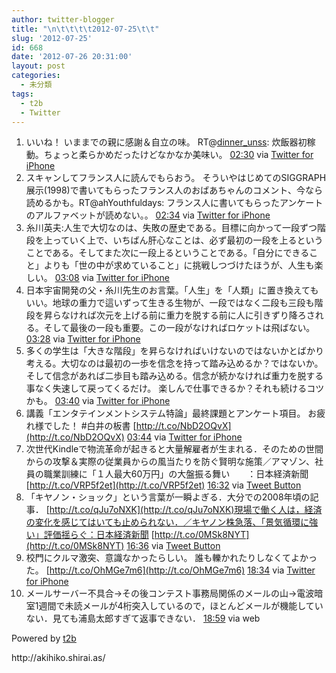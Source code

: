 ```yaml
---
author: twitter-blogger
title: "\n\t\t\t\t2012-07-25\t\t"
slug: '2012-07-25'
id: 668
date: '2012-07-26 20:31:00'
layout: post
categories:
  - 未分類
tags:
  - t2b
  - Twitter
---
```


<div xmlns:georss="http://www.georss.org/georss">

1.  <span><span>いいね！ いままでの親に感謝＆自立の味。 RT@[dinner_unss](http://twitter.com/dinner_unss "dinner_unss"): 炊飯器初稼動。ちょっと柔らかめだったけどなかなか美味い。</span> <span>[<span>02:30</span>](http://twitter.com/o_ob/status/228120005156433920) <span>via [Twitter for iPhone](http://twitter.com/download/iphone)</span></span></span>
2.  <span><span>スキャンしてフランス人に読んでもらおう。 そういやはじめてのSIGGRAPH展示(1998)で書いてもらったフランス人のおばあちゃんのコメント、今なら読めるかも。RT@ahYouthfuldays: フランス人に書いてもらったアンケートのアルファベットが読めない。。</span> <span>[<span>02:34</span>](http://twitter.com/o_ob/status/228121129536086016) <span>via [Twitter for iPhone](http://twitter.com/download/iphone)</span></span></span>
3.  <span><span>糸川英夫:人生で大切なのは、失敗の歴史である。目標に向かって一段ずつ階段を上っていく上で、いちばん肝心なことは、必ず最初の一段を上るということである。そしてまた次に一段上るということである。「自分にできること」よりも「世の中が求めていること」に挑戦しつづけたほうが、人生も楽しい。</span> <span>[<span>03:08</span>](http://twitter.com/o_ob/status/228129527795183618) <span>via [Twitter for iPhone](http://twitter.com/download/iphone)</span></span></span>
4.  <span><span>日本宇宙開発の父・糸川先生のお言葉。「人生」を「人類」に置き換えてもいい。地球の重力で這いずって生きる生物が、一段ではなく二段も三段も階段を昇らなければ次元を上げる前に重力を脱する前に人に引きずり降ろされる。そして最後の一段も重要。この一段がなければロケットは飛ばない。</span> <span>[<span>03:28</span>](http://twitter.com/o_ob/status/228134690278756352) <span>via [Twitter for iPhone](http://twitter.com/download/iphone)</span></span></span>
5.  <span><span>多くの学生は「大きな階段」を昇らなければいけないのではないかとばかり考える。大切なのは最初の一歩を信念を持って踏み込めるか？ではないか。そして信念があれば二歩目も踏み込める。信念が続かなければ重力を脱する事なく失速して戻ってくるだけ。 楽しんで仕事できるか？それも続けるコツかも。</span> <span>[<span>03:40</span>](http://twitter.com/o_ob/status/228137657799163905) <span>via [Twitter for iPhone](http://twitter.com/download/iphone)</span></span></span>
6.  <span><span>講義「エンタテインメントシステム特論」最終課題とアンケート項目。 お疲れ様でした！ #白井の板書 [http://t.co/NbD2OQvX](http://t.co/NbD2OQvX)</span> <span>[<span>03:44</span>](http://twitter.com/o_ob/status/228138747286405120) <span>via [Twitter for iPhone](http://twitter.com/download/iphone)</span></span></span>
7.  <span><span>次世代Kindleで物流革命が起きると大量解雇者が生まれる．そのための世間からの攻撃＆実際の従業員からの風当たりを防ぐ賢明な施策／アマゾン、社員の職業訓練に「１人最大60万円」の大盤振る舞い　　：日本経済新聞 [http://t.co/VRP5f2et](http://t.co/VRP5f2et)</span> <span>[<span>16:32</span>](http://twitter.com/o_ob/status/228331843777335297) <span>via [Tweet Button](http://twitter.com/tweetbutton)</span></span></span>
8.  <span><span>「キヤノン・ショック」という言葉が一瞬よぎる．大分での2008年頃の記事． [http://t.co/qJu7oNXK](http://t.co/qJu7oNXK)現場で働く人は，経済の変化を感じてはいても止められない．／キヤノン株急落、「景気循環に強い」評価揺らぐ：日本経済新聞 [http://t.co/0MSk8NYT](http://t.co/0MSk8NYT)</span> <span>[<span>16:36</span>](http://twitter.com/o_ob/status/228333025266655232) <span>via [Tweet Button](http://twitter.com/tweetbutton)</span></span></span>
9.  <span><span>校門にクルマ激突、意識なかったらしい。 誰も轢かれたりしなくてよかった。 [http://t.co/OhMGe7m6](http://t.co/OhMGe7m6)</span> <span>[<span>18:34</span>](http://twitter.com/o_ob/status/228362585160957953) <span>via [Twitter for iPhone](http://twitter.com/download/iphone)</span></span></span>
10.  <span><span>メールサーバー不具合→その後コンテスト事務局関係のメールの山→電波暗室1週間で未読メールが4桁突入しているので，ほとんどメールが機能していない．見ても浦島太郎すぎて返事できない．</span> <span>[<span>18:59</span>](http://twitter.com/o_ob/status/228369036524793856) <span>via web</span></span></span>

</div>

Powered by [t2b](http://t2b.utilz.jp/)

<div>http://akihiko.shirai.as/</div>